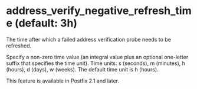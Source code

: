 # address_verify_negative_refresh_time (default: 3h)

The time after which a failed address verification probe needs to
be refreshed.



 Specify a non-zero time value (an integral value plus an optional
one-letter suffix that specifies the time unit). Time units: s
(seconds), m (minutes), h (hours), d (days), w (weeks).
The default time unit is h (hours). 



This feature is available in Postfix 2.1 and later.



